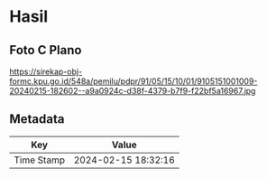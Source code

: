 # Hasil

## Foto C Plano

https://sirekap-obj-formc.kpu.go.id/548a/pemilu/pdpr/91/05/15/10/01/9105151001009-20240215-182602--a9a0924c-d38f-4379-b7f9-f22bf5a16967.jpg


## Metadata

| Key        | Value               |
| ---------- | ------------------- |
| Time Stamp | 2024-02-15 18:32:16 |



